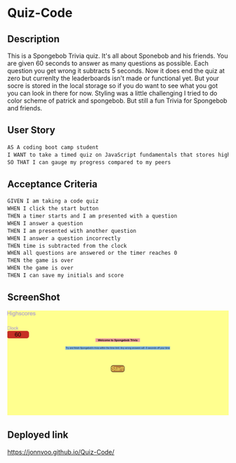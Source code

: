 # Quiz-Code

## Description 
This is a Spongebob Trivia quiz. It's all about Sponebob and his friends. You are given 60 seconds to answer as many questions as possible. Each question you  get wrong it subtracts 5 seconds. Now it does end the quiz at zero but currenlty the leaderboards isn't made or functional yet. But your socre is stored in the local storage so if you do want to see what you got you can look in there for now. Styling was a little challenging I tried to do color scheme of patrick and spongebob. But still a fun Trivia for Spongebob and friends.

## User Story 
```md
AS A coding boot camp student
I WANT to take a timed quiz on JavaScript fundamentals that stores high scores
SO THAT I can gauge my progress compared to my peers
```

## Acceptance Criteria
```md
GIVEN I am taking a code quiz
WHEN I click the start button
THEN a timer starts and I am presented with a question
WHEN I answer a question
THEN I am presented with another question
WHEN I answer a question incorrectly
THEN time is subtracted from the clock
WHEN all questions are answered or the timer reaches 0
THEN the game is over
WHEN the game is over
THEN I can save my initials and score
```
## ScreenShot
![screenshot](./assets/Spongebob.PNG)

## Deployed link
https://jonnvoo.github.io/Quiz-Code/ 
